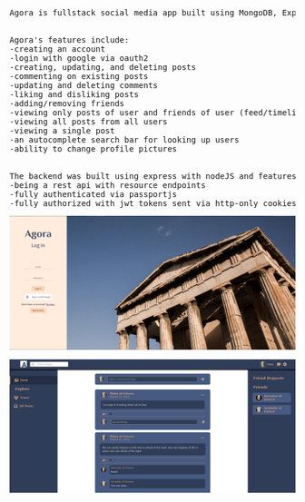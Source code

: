 <pre>
Agora is fullstack social media app built using MongoDB, Express, React, and NodeJS!


Agora's features include:
-creating an account
-login with google via oauth2
-creating, updating, and deleting posts 
-commenting on existing posts
-updating and deleting comments
-liking and disliking posts
-adding/removing friends
-viewing only posts of user and friends of user (feed/timeline)
-viewing all posts from all users
-viewing a single post
-an autocomplete search bar for looking up users
-ability to change profile pictures


The backend was built using express with nodeJS and features:
-being a rest api with resource endpoints
-fully authenticated via passportjs
-fully authorized with jwt tokens sent via http-only cookies
</pre>

![](githubImages/agora-screenshot.png)

![](githubImages/agora-feed.png)
